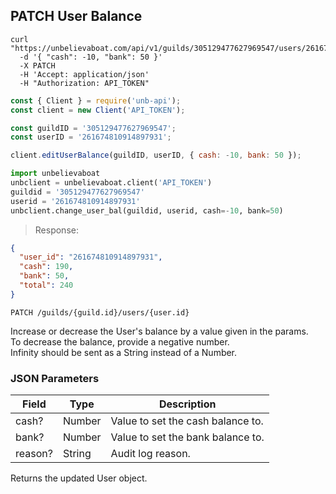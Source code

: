 ## PATCH User Balance

```shell
curl "https://unbelievaboat.com/api/v1/guilds/305129477627969547/users/261674810914897931"
  -d '{ "cash": -10, "bank": 50 }'
  -X PATCH
  -H 'Accept: application/json'
  -H "Authorization: API_TOKEN"
```

```javascript
const { Client } = require('unb-api');
const client = new Client('API_TOKEN');

const guildID = '305129477627969547';
const userID = '261674810914897931';

client.editUserBalance(guildID, userID, { cash: -10, bank: 50 });
```

```python
import unbelievaboat
unbclient = unbelievaboat.client('API_TOKEN')
guildid = '305129477627969547'
userid = '261674810914897931'
unbclient.change_user_bal(guildid, userid, cash=-10, bank=50)
```

> Response:

```json
{ 
  "user_id": "261674810914897931", 
  "cash": 190, 
  "bank": 50, 
  "total": 240 
}
```

`PATCH /guilds/{guild.id}/users/{user.id}`

Increase or decrease the User's balance by a value given in the params.  
To decrease the balance, provide a negative number.  
Infinity should be sent as a String instead of a Number.

### JSON Parameters

Field | Type | Description
--------- | ------- | -----------
cash?       | Number    | Value to set the cash balance to.
bank?       | Number    | Value to set the bank balance to.
reason?     | String    | Audit log reason.


Returns the updated User object. 
